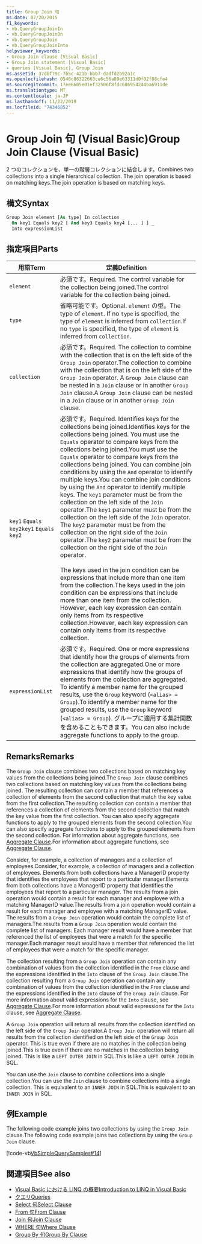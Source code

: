 ```yaml
---
title: Group Join 句
ms.date: 07/20/2015
f1_keywords:
- vb.QueryGroupJoinIn
- vb.QueryGroupJoinOn
- vb.QueryGroupJoin
- vb.QueryGroupJoinInto
helpviewer_keywords:
- Group Join clause [Visual Basic]
- Group Join statement [Visual Basic]
- queries [Visual Basic], Group Join
ms.assetid: 37dbf79c-7b5c-421b-bbb7-dadfd2b92a1c
ms.openlocfilehash: 0546c86322663ce6c56a89e63311d0f02f88cfe4
ms.sourcegitcommit: 17ee6605e01ef32506f8fdc686954244ba6911de
ms.translationtype: MT
ms.contentlocale: ja-JP
ms.lasthandoff: 11/22/2019
ms.locfileid: "74346852"
---
```

# <a name="group-join-clause-visual-basic"></a><span data-ttu-id="a884a-102">Group Join 句 (Visual Basic)</span><span class="sxs-lookup"><span data-stu-id="a884a-102">Group Join Clause (Visual Basic)</span></span>
<span data-ttu-id="a884a-103">2 つのコレクションを、単一の階層コレクションに結合します。</span><span class="sxs-lookup"><span data-stu-id="a884a-103">Combines two collections into a single hierarchical collection.</span></span> <span data-ttu-id="a884a-104">The join operation is based on matching keys.</span><span class="sxs-lookup"><span data-stu-id="a884a-104">The join operation is based on matching keys.</span></span>  
  
## <a name="syntax"></a><span data-ttu-id="a884a-105">構文</span><span class="sxs-lookup"><span data-stu-id="a884a-105">Syntax</span></span>  
  
```vb  
Group Join element [As type] In collection _  
  On key1 Equals key2 [ And key3 Equals key4 [... ] ] _  
  Into expressionList  
```  
  
## <a name="parts"></a><span data-ttu-id="a884a-106">指定項目</span><span class="sxs-lookup"><span data-stu-id="a884a-106">Parts</span></span>  
  
|<span data-ttu-id="a884a-107">用語</span><span class="sxs-lookup"><span data-stu-id="a884a-107">Term</span></span>|<span data-ttu-id="a884a-108">定義</span><span class="sxs-lookup"><span data-stu-id="a884a-108">Definition</span></span>|  
|---|---|  
|`element`|<span data-ttu-id="a884a-109">必須です。</span><span class="sxs-lookup"><span data-stu-id="a884a-109">Required.</span></span> <span data-ttu-id="a884a-110">The control variable for the collection being joined.</span><span class="sxs-lookup"><span data-stu-id="a884a-110">The control variable for the collection being joined.</span></span>|  
|`type`|<span data-ttu-id="a884a-111">省略可能です。</span><span class="sxs-lookup"><span data-stu-id="a884a-111">Optional.</span></span> <span data-ttu-id="a884a-112">`element` の型。</span><span class="sxs-lookup"><span data-stu-id="a884a-112">The type of `element`.</span></span> <span data-ttu-id="a884a-113">If no `type` is specified, the type of `element` is inferred from `collection`.</span><span class="sxs-lookup"><span data-stu-id="a884a-113">If no `type` is specified, the type of `element` is inferred from `collection`.</span></span>|  
|`collection`|<span data-ttu-id="a884a-114">必須です。</span><span class="sxs-lookup"><span data-stu-id="a884a-114">Required.</span></span> <span data-ttu-id="a884a-115">The collection to combine with the collection that is on the left side of the `Group Join` operator.</span><span class="sxs-lookup"><span data-stu-id="a884a-115">The collection to combine with the collection that is on the left side of the `Group Join` operator.</span></span> <span data-ttu-id="a884a-116">A `Group Join` clause can be nested in a `Join` clause or in another `Group Join` clause.</span><span class="sxs-lookup"><span data-stu-id="a884a-116">A `Group Join` clause can be nested in a `Join` clause or in another `Group Join` clause.</span></span>|  
|<span data-ttu-id="a884a-117">`key1` `Equals` `key2`</span><span class="sxs-lookup"><span data-stu-id="a884a-117">`key1` `Equals` `key2`</span></span>|<span data-ttu-id="a884a-118">必須です。</span><span class="sxs-lookup"><span data-stu-id="a884a-118">Required.</span></span> <span data-ttu-id="a884a-119">Identifies keys for the collections being joined.</span><span class="sxs-lookup"><span data-stu-id="a884a-119">Identifies keys for the collections being joined.</span></span> <span data-ttu-id="a884a-120">You must use the `Equals` operator to compare keys from the collections being joined.</span><span class="sxs-lookup"><span data-stu-id="a884a-120">You must use the `Equals` operator to compare keys from the collections being joined.</span></span> <span data-ttu-id="a884a-121">You can combine join conditions by using the `And` operator to identify multiple keys.</span><span class="sxs-lookup"><span data-stu-id="a884a-121">You can combine join conditions by using the `And` operator to identify multiple keys.</span></span> <span data-ttu-id="a884a-122">The `key1` parameter must be from the collection on the left side of the `Join` operator.</span><span class="sxs-lookup"><span data-stu-id="a884a-122">The `key1` parameter must be from the collection on the left side of the `Join` operator.</span></span> <span data-ttu-id="a884a-123">The `key2` parameter must be from the collection on the right side of the `Join` operator.</span><span class="sxs-lookup"><span data-stu-id="a884a-123">The `key2` parameter must be from the collection on the right side of the `Join` operator.</span></span><br /><br /> <span data-ttu-id="a884a-124">The keys used in the join condition can be expressions that include more than one item from the collection.</span><span class="sxs-lookup"><span data-stu-id="a884a-124">The keys used in the join condition can be expressions that include more than one item from the collection.</span></span> <span data-ttu-id="a884a-125">However, each key expression can contain only items from its respective collection.</span><span class="sxs-lookup"><span data-stu-id="a884a-125">However, each key expression can contain only items from its respective collection.</span></span>|  
|`expressionList`|<span data-ttu-id="a884a-126">必須です。</span><span class="sxs-lookup"><span data-stu-id="a884a-126">Required.</span></span> <span data-ttu-id="a884a-127">One or more expressions that identify how the groups of elements from the collection are aggregated.</span><span class="sxs-lookup"><span data-stu-id="a884a-127">One or more expressions that identify how the groups of elements from the collection are aggregated.</span></span> <span data-ttu-id="a884a-128">To identify a member name for the grouped results, use the `Group` keyword (`<alias> = Group`).</span><span class="sxs-lookup"><span data-stu-id="a884a-128">To identify a member name for the grouped results, use the `Group` keyword (`<alias> = Group`).</span></span> <span data-ttu-id="a884a-129">グループに適用する集計関数を含めることもできます。</span><span class="sxs-lookup"><span data-stu-id="a884a-129">You can also include aggregate functions to apply to the group.</span></span>|  
  
## <a name="remarks"></a><span data-ttu-id="a884a-130">Remarks</span><span class="sxs-lookup"><span data-stu-id="a884a-130">Remarks</span></span>  
 <span data-ttu-id="a884a-131">The `Group Join` clause combines two collections based on matching key values from the collections being joined.</span><span class="sxs-lookup"><span data-stu-id="a884a-131">The `Group Join` clause combines two collections based on matching key values from the collections being joined.</span></span> <span data-ttu-id="a884a-132">The resulting collection can contain a member that references a collection of elements from the second collection that match the key value from the first collection.</span><span class="sxs-lookup"><span data-stu-id="a884a-132">The resulting collection can contain a member that references a collection of elements from the second collection that match the key value from the first collection.</span></span> <span data-ttu-id="a884a-133">You can also specify aggregate functions to apply to the grouped elements from the second collection.</span><span class="sxs-lookup"><span data-stu-id="a884a-133">You can also specify aggregate functions to apply to the grouped elements from the second collection.</span></span> <span data-ttu-id="a884a-134">For information about aggregate functions, see [Aggregate Clause](../../../visual-basic/language-reference/queries/aggregate-clause.md).</span><span class="sxs-lookup"><span data-stu-id="a884a-134">For information about aggregate functions, see [Aggregate Clause](../../../visual-basic/language-reference/queries/aggregate-clause.md).</span></span>  
  
 <span data-ttu-id="a884a-135">Consider, for example, a collection of managers and a collection of employees.</span><span class="sxs-lookup"><span data-stu-id="a884a-135">Consider, for example, a collection of managers and a collection of employees.</span></span> <span data-ttu-id="a884a-136">Elements from both collections have a ManagerID property that identifies the employees that report to a particular manager.</span><span class="sxs-lookup"><span data-stu-id="a884a-136">Elements from both collections have a ManagerID property that identifies the employees that report to a particular manager.</span></span> <span data-ttu-id="a884a-137">The results from a join operation would contain a result for each manager and employee with a matching ManagerID value.</span><span class="sxs-lookup"><span data-stu-id="a884a-137">The results from a join operation would contain a result for each manager and employee with a matching ManagerID value.</span></span> <span data-ttu-id="a884a-138">The results from a `Group Join` operation would contain the complete list of managers.</span><span class="sxs-lookup"><span data-stu-id="a884a-138">The results from a `Group Join` operation would contain the complete list of managers.</span></span> <span data-ttu-id="a884a-139">Each manager result would have a member that referenced the list of employees that were a match for the specific manager.</span><span class="sxs-lookup"><span data-stu-id="a884a-139">Each manager result would have a member that referenced the list of employees that were a match for the specific manager.</span></span>  
  
 <span data-ttu-id="a884a-140">The collection resulting from a `Group Join` operation can contain any combination of values from the collection identified in the `From` clause and the expressions identified in the `Into` clause of the `Group Join` clause.</span><span class="sxs-lookup"><span data-stu-id="a884a-140">The collection resulting from a `Group Join` operation can contain any combination of values from the collection identified in the `From` clause and the expressions identified in the `Into` clause of the `Group Join` clause.</span></span> <span data-ttu-id="a884a-141">For more information about valid expressions for the `Into` clause, see [Aggregate Clause](../../../visual-basic/language-reference/queries/aggregate-clause.md).</span><span class="sxs-lookup"><span data-stu-id="a884a-141">For more information about valid expressions for the `Into` clause, see [Aggregate Clause](../../../visual-basic/language-reference/queries/aggregate-clause.md).</span></span>  
  
 <span data-ttu-id="a884a-142">A `Group Join` operation will return all results from the collection identified on the left side of the `Group Join` operator.</span><span class="sxs-lookup"><span data-stu-id="a884a-142">A `Group Join` operation will return all results from the collection identified on the left side of the `Group Join` operator.</span></span> <span data-ttu-id="a884a-143">This is true even if there are no matches in the collection being joined.</span><span class="sxs-lookup"><span data-stu-id="a884a-143">This is true even if there are no matches in the collection being joined.</span></span> <span data-ttu-id="a884a-144">This is like a `LEFT OUTER JOIN` in SQL.</span><span class="sxs-lookup"><span data-stu-id="a884a-144">This is like a `LEFT OUTER JOIN` in SQL.</span></span>  
  
 <span data-ttu-id="a884a-145">You can use the `Join` clause to combine collections into a single collection.</span><span class="sxs-lookup"><span data-stu-id="a884a-145">You can use the `Join` clause to combine collections into a single collection.</span></span> <span data-ttu-id="a884a-146">This is equivalent to an `INNER JOIN` in SQL.</span><span class="sxs-lookup"><span data-stu-id="a884a-146">This is equivalent to an `INNER JOIN` in SQL.</span></span>  
  
## <a name="example"></a><span data-ttu-id="a884a-147">例</span><span class="sxs-lookup"><span data-stu-id="a884a-147">Example</span></span>  
 <span data-ttu-id="a884a-148">The following code example joins two collections by using the `Group Join` clause.</span><span class="sxs-lookup"><span data-stu-id="a884a-148">The following code example joins two collections by using the `Group Join` clause.</span></span>  
  
 [!code-vb[VbSimpleQuerySamples#14](~/samples/snippets/visualbasic/VS_Snippets_VBCSharp/VbSimpleQuerySamples/VB/QuerySamples1.vb#14)]  
  
## <a name="see-also"></a><span data-ttu-id="a884a-149">関連項目</span><span class="sxs-lookup"><span data-stu-id="a884a-149">See also</span></span>

- [<span data-ttu-id="a884a-150">Visual Basic における LINQ の概要</span><span class="sxs-lookup"><span data-stu-id="a884a-150">Introduction to LINQ in Visual Basic</span></span>](../../../visual-basic/programming-guide/language-features/linq/introduction-to-linq.md)
- [<span data-ttu-id="a884a-151">クエリ</span><span class="sxs-lookup"><span data-stu-id="a884a-151">Queries</span></span>](../../../visual-basic/language-reference/queries/index.md)
- [<span data-ttu-id="a884a-152">Select 句</span><span class="sxs-lookup"><span data-stu-id="a884a-152">Select Clause</span></span>](../../../visual-basic/language-reference/queries/select-clause.md)
- [<span data-ttu-id="a884a-153">From 句</span><span class="sxs-lookup"><span data-stu-id="a884a-153">From Clause</span></span>](../../../visual-basic/language-reference/queries/from-clause.md)
- [<span data-ttu-id="a884a-154">Join 句</span><span class="sxs-lookup"><span data-stu-id="a884a-154">Join Clause</span></span>](../../../visual-basic/language-reference/queries/join-clause.md)
- [<span data-ttu-id="a884a-155">WHERE 句</span><span class="sxs-lookup"><span data-stu-id="a884a-155">Where Clause</span></span>](../../../visual-basic/language-reference/queries/where-clause.md)
- [<span data-ttu-id="a884a-156">Group By 句</span><span class="sxs-lookup"><span data-stu-id="a884a-156">Group By Clause</span></span>](../../../visual-basic/language-reference/queries/group-by-clause.md)
